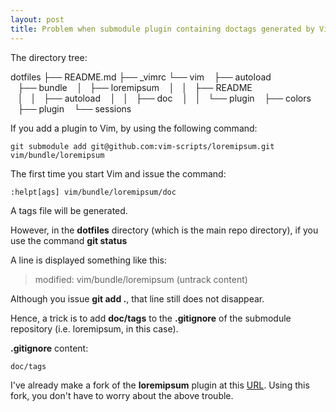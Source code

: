```yaml
---
layout: post
title: Problem when submodule plugin containing doctags generated by Vim
---
```

The directory tree:

dotfiles
├──&nbsp;README.md
├──&nbsp;_vimrc
└──&nbsp;vim
&nbsp;&nbsp;&nbsp;├──&nbsp;autoload
&nbsp;&nbsp;&nbsp;├──&nbsp;bundle
&nbsp;&nbsp;&nbsp;│&nbsp;&nbsp;&nbsp;├──&nbsp;loremipsum
&nbsp;&nbsp;&nbsp;│&nbsp;&nbsp;&nbsp;│&nbsp;&nbsp;&nbsp;├──&nbsp;README
&nbsp;&nbsp;&nbsp;│&nbsp;&nbsp;&nbsp;│&nbsp;&nbsp;&nbsp;├──&nbsp;autoload
&nbsp;&nbsp;&nbsp;│&nbsp;&nbsp;&nbsp;│&nbsp;&nbsp;&nbsp;├──&nbsp;doc
&nbsp;&nbsp;&nbsp;│&nbsp;&nbsp;&nbsp;│&nbsp;&nbsp;&nbsp;└──&nbsp;plugin
&nbsp;&nbsp;&nbsp;├──&nbsp;colors
&nbsp;&nbsp;&nbsp;├──&nbsp;plugin
&nbsp;&nbsp;&nbsp;└──&nbsp;sessions

If you add a plugin to Vim, by using the following command:

```
git submodule add git@github.com:vim-scripts/loremipsum.git vim/bundle/loremipsum
```

The first time you start Vim and issue the command:

```
:helpt[ags] vim/bundle/loremipsum/doc
```

A tags file will be generated.

However, in the **dotfiles** directory (which is the main repo directory), if you use the command **git status**

A line is displayed something like this:

> modified: vim/bundle/loremipsum (untrack content)

Although you issue **git add .**, that line still does not disappear.

Hence, a trick is to add **doc/tags** to the **.gitignore** of the submodule repository (i.e. loremipsum, in this case).

**.gitignore** content:

```
doc/tags
```

I've already make a fork of the **loremipsum** plugin at this [URL](https://github.com/lbkvu/loremipsum "loremipsum fork by lbkvu"). Using this fork, you don't have to worry about the above trouble.
